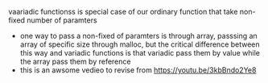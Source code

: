 vaariadic functionss is special case of our ordinary function that take non-fixed number of paramters 
- one way to pass a non-fixed of paramters is through array, passsing an array of specific size through malloc, but the critical difference between this way and variadic functions is that variadic pass them by value while the array pass them by reference 
- this is an awsome vedieo to revise from https://youtu.be/3kbBndo2Ye8

